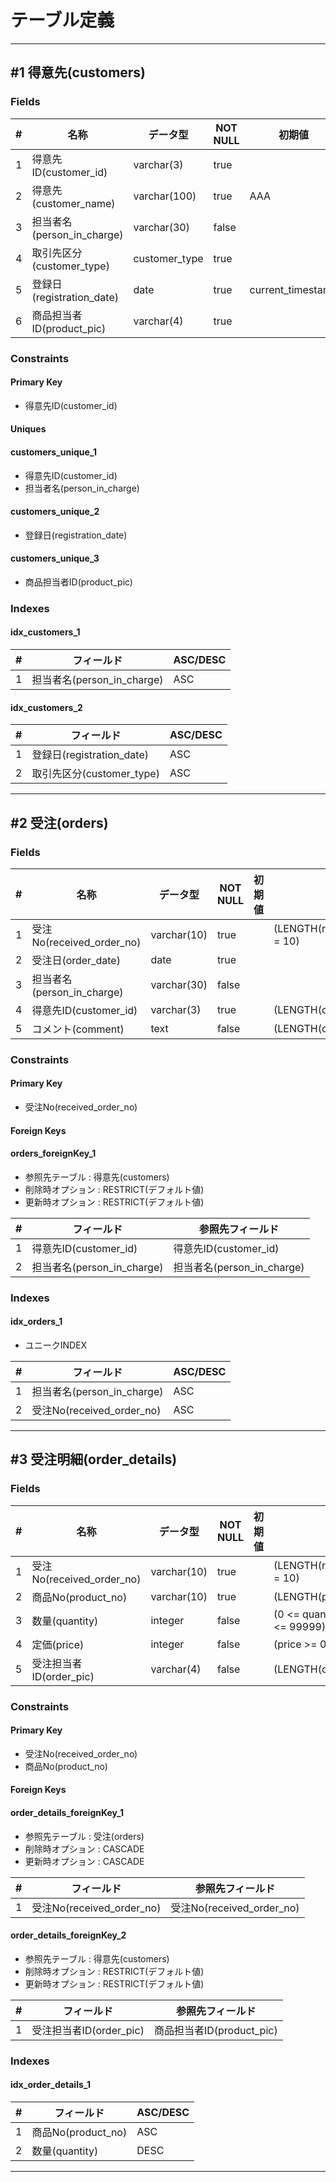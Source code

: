 # テーブル定義

----------

## #1 得意先(customers)

### Fields

| # | 名称 | データ型 | NOT NULL | 初期値 | 制約 |
| -- | -- | -- | -- | -- | -- |
| 1 | 得意先ID(customer_id) | varchar(3) | true |  | (LENGTH(customer_id) = 3) |
| 2 | 得意先(customer_name) | varchar(100) | true | AAA |  |
| 3 | 担当者名(person_in_charge) | varchar(30) | false |  |  |
| 4 | 取引先区分(customer_type) | customer_type | true |  |  |
| 5 | 登録日(registration_date) | date | true | current_timestamp |  |
| 6 | 商品担当者ID(product_pic) | varchar(4) | true |  | (LENGTH(product_pic) = 4) |

### Constraints

#### Primary Key

* 得意先ID(customer_id)

#### Uniques

#### customers_unique_1

* 得意先ID(customer_id)
* 担当者名(person_in_charge)

#### customers_unique_2

* 登録日(registration_date)

#### customers_unique_3

* 商品担当者ID(product_pic)

### Indexes

#### idx_customers_1

| # | フィールド | ASC/DESC |
| -- | -- | -- |
| 1 | 担当者名(person_in_charge) | ASC |

#### idx_customers_2

| # | フィールド | ASC/DESC |
| -- | -- | -- |
| 1 | 登録日(registration_date) | ASC |
| 2 | 取引先区分(customer_type) | ASC |

----------

## #2 受注(orders)

### Fields

| # | 名称 | データ型 | NOT NULL | 初期値 | 制約 |
| -- | -- | -- | -- | -- | -- |
| 1 | 受注No(received_order_no) | varchar(10) | true |  | (LENGTH(received_order_no) = 10) |
| 2 | 受注日(order_date) | date | true |  |  |
| 3 | 担当者名(person_in_charge) | varchar(30) | false |  |  |
| 4 | 得意先ID(customer_id) | varchar(3) | true |  | (LENGTH(customer_id) = 3) |
| 5 | コメント(comment) | text | false |  | (LENGTH(comment) >= 10) |

### Constraints

#### Primary Key

* 受注No(received_order_no)

#### Foreign Keys

#### orders_foreignKey_1

* 参照先テーブル : 得意先(customers)
* 削除時オプション : RESTRICT(デフォルト値)
* 更新時オプション : RESTRICT(デフォルト値)

| # | フィールド | 参照先フィールド |
| -- | -- | -- |
| 1 | 得意先ID(customer_id) | 得意先ID(customer_id) |
| 2 | 担当者名(person_in_charge) | 担当者名(person_in_charge) |

### Indexes

#### idx_orders_1

* ユニークINDEX

| # | フィールド | ASC/DESC |
| -- | -- | -- |
| 1 | 担当者名(person_in_charge) | ASC |
| 2 | 受注No(received_order_no) | ASC |

----------

## #3 受注明細(order_details)

### Fields

| # | 名称 | データ型 | NOT NULL | 初期値 | 制約 |
| -- | -- | -- | -- | -- | -- |
| 1 | 受注No(received_order_no) | varchar(10) | true |  | (LENGTH(received_order_no) = 10) |
| 2 | 商品No(product_no) | varchar(10) | true |  | (LENGTH(product_no) >= 9) |
| 3 | 数量(quantity) | integer | false |  | (0 <= quantity AND quantity <= 99999) |
| 4 | 定価(price) | integer | false |  | (price >= 0) |
| 5 | 受注担当者ID(order_pic) | varchar(4) | false |  | (LENGTH(order_pic) = 4) |

### Constraints

#### Primary Key

* 受注No(received_order_no)
* 商品No(product_no)

#### Foreign Keys

#### order_details_foreignKey_1

* 参照先テーブル : 受注(orders)
* 削除時オプション : CASCADE
* 更新時オプション : CASCADE

| # | フィールド | 参照先フィールド |
| -- | -- | -- |
| 1 | 受注No(received_order_no) | 受注No(received_order_no) |

#### order_details_foreignKey_2

* 参照先テーブル : 得意先(customers)
* 削除時オプション : RESTRICT(デフォルト値)
* 更新時オプション : RESTRICT(デフォルト値)

| # | フィールド | 参照先フィールド |
| -- | -- | -- |
| 1 | 受注担当者ID(order_pic) | 商品担当者ID(product_pic) |

### Indexes

#### idx_order_details_1

| # | フィールド | ASC/DESC |
| -- | -- | -- |
| 1 | 商品No(product_no) | ASC |
| 2 | 数量(quantity) | DESC |

----------
